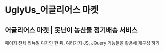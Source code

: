# UglyUs_어글리어스 마켓

<h2>어글리어스 마켓 | 못난이 농산물 정기배송 서비스</h2>
페이지 전체 리뉴얼 디자인 한 뒤, 여러가지 JS, JQuery 기능들을 활용해 재구성 하기
